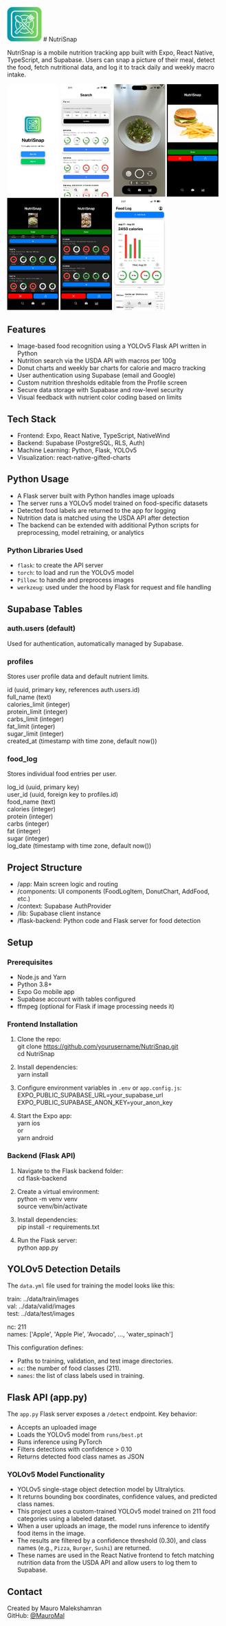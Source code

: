<img src="/assets/images/NutriSnapLogo-3.png" alt="Logo" width="80"/>
# NutriSnap

NutriSnap is a mobile nutrition tracking app built with Expo, React Native, TypeScript, and Supabase. Users can snap a picture of their meal, detect the food, fetch nutritional data, and log it to track daily and weekly macro intake.

<p>
  <img src="/assets/images/Welcome.jpeg" width="120"/>
  <img src="/assets/images/SearchView.jpeg" width="120"/>
  <img src="/assets/images/CameraScreen.jpeg" width="120"/>
  <img src="/assets/images/ImageView.jpeg" width="120"/>
  <img src="/assets/images/PastaDetected.jpeg" width="120"/>
  <img src="/assets/images/CookiesDetected.jpeg" width="120"/>
  <img src="/assets/images/FoodLog.jpeg" width="120"/>
</p>

## Features

- Image-based food recognition using a YOLOv5 Flask API written in Python  
- Nutrition search via the USDA API with macros per 100g  
- Donut charts and weekly bar charts for calorie and macro tracking  
- User authentication using Supabase (email and Google)  
- Custom nutrition thresholds editable from the Profile screen  
- Secure data storage with Supabase and row-level security  
- Visual feedback with nutrient color coding based on limits  

## Tech Stack

- Frontend: Expo, React Native, TypeScript, NativeWind  
- Backend: Supabase (PostgreSQL, RLS, Auth)  
- Machine Learning: Python, Flask, YOLOv5  
- Visualization: react-native-gifted-charts  

## Python Usage

- A Flask server built with Python handles image uploads  
- The server runs a YOLOv5 model trained on food-specific datasets  
- Detected food labels are returned to the app for logging  
- Nutrition data is matched using the USDA API after detection  
- The backend can be extended with additional Python scripts for preprocessing, model retraining, or analytics  

### Python Libraries Used

- `flask`: to create the API server  
- `torch`: to load and run the YOLOv5 model  
- `Pillow`: to handle and preprocess images  
- `werkzeug`: used under the hood by Flask for request and file handling  

## Supabase Tables

### auth.users (default)
Used for authentication, automatically managed by Supabase.

### profiles
Stores user profile data and default nutrient limits.

id (uuid, primary key, references auth.users.id)  
full_name (text)  
calories_limit (integer)  
protein_limit (integer)  
carbs_limit (integer)  
fat_limit (integer)  
sugar_limit (integer)  
created_at (timestamp with time zone, default now())  

### food_log
Stores individual food entries per user.

log_id (uuid, primary key)  
user_id (uuid, foreign key to profiles.id)  
food_name (text)  
calories (integer)  
protein (integer)  
carbs (integer)  
fat (integer)  
sugar (integer)  
log_date (timestamp with time zone, default now())  

## Project Structure

- /app: Main screen logic and routing  
- /components: UI components (FoodLogItem, DonutChart, AddFood, etc.)  
- /context: Supabase AuthProvider  
- /lib: Supabase client instance  
- /flask-backend: Python code and Flask server for food detection 

## Setup

### Prerequisites

- Node.js and Yarn  
- Python 3.8+  
- Expo Go mobile app  
- Supabase account with tables configured  
- ffmpeg (optional for Flask if image processing needs it)  

### Frontend Installation

1. Clone the repo:  
   git clone https://github.com/yourusername/NutriSnap.git  
   cd NutriSnap  

2. Install dependencies:  
   yarn install  

3. Configure environment variables in `.env` or `app.config.js`:  
   EXPO_PUBLIC_SUPABASE_URL=your_supabase_url  
   EXPO_PUBLIC_SUPABASE_ANON_KEY=your_anon_key  

4. Start the Expo app:  
   yarn ios  
   or  
   yarn android  

### Backend (Flask API)

1. Navigate to the Flask backend folder:  
   cd flask-backend  

2. Create a virtual environment:  
   python -m venv venv  
   source venv/bin/activate  

3. Install dependencies:  
   pip install -r requirements.txt  

4. Run the Flask server:  
   python app.py  

## YOLOv5 Detection Details

The `data.yml` file used for training the model looks like this:

train: ../data/train/images  
val: ../data/valid/images  
test: ../data/test/images  

nc: 211  
names: ['Apple', 'Apple Pie', 'Avocado', ..., 'water_spinach']  

This configuration defines:
- Paths to training, validation, and test image directories.
- `nc`: the number of food classes (211).
- `names`: the list of class labels used in training.

## Flask API (app.py)

The `app.py` Flask server exposes a `/detect` endpoint. Key behavior:

- Accepts an uploaded image
- Loads the YOLOv5 model from `runs/best.pt`
- Runs inference using PyTorch
- Filters detections with confidence > 0.10
- Returns detected food class names as JSON

### YOLOv5 Model Functionality

- YOLOv5 single-stage object detection model by Ultralytics.
- It returns bounding box coordinates, confidence values, and predicted class names.
- This project uses a custom-trained YOLOv5 model trained on 211 food categories using a labeled dataset.
- When a user uploads an image, the model runs inference to identify food items in the image.
- The results are filtered by a confidence threshold (0.30), and class names (e.g., `Pizza`, `Burger`, `Sushi`) are returned.
- These names are used in the React Native frontend to fetch matching nutrition data from the USDA API and allow users to log them to Supabase.

## Contact

Created by Mauro Malekshamran  
GitHub: [@MauroMal](https://github.com/MauroMal) 